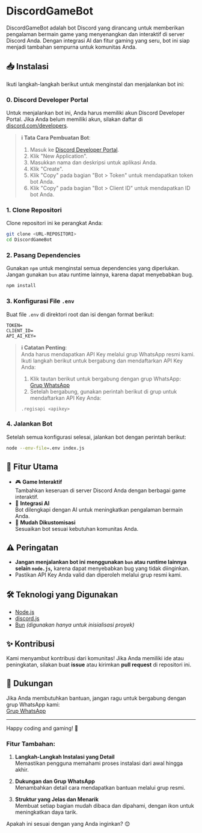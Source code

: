 # DiscordGameBot  

DiscordGameBot adalah bot Discord yang dirancang untuk memberikan pengalaman bermain game yang menyenangkan dan interaktif di server Discord Anda. Dengan integrasi AI dan fitur gaming yang seru, bot ini siap menjadi tambahan sempurna untuk komunitas Anda.  

## 📥 Instalasi  

Ikuti langkah-langkah berikut untuk menginstal dan menjalankan bot ini:  

### 0. Discord Developer Portal
Untuk menjalankan bot ini, Anda harus memiliki akun Discord Developer Portal. Jika Anda belum memiliki akun, silakan daftar di [discord.com/developers](https://discord.com/developers).
> **ℹ️ Tata Cara Pembuatan Bot**:
> 1. Masuk ke [Discord Developer Portal](https://discord.com/developers).
> 2. Klik "New Application".
> 3. Masukkan nama dan deskripsi untuk aplikasi Anda.
> 4. Klik "Create".
> 5. Klik "Copy" pada bagian "Bot > Token" untuk mendapatkan token bot Anda.
> 6. Klik "Copy" pada bagian "Bot > Client ID" untuk mendapatkan ID bot Anda.

### 1. Clone Repositori  
Clone repositori ini ke perangkat Anda:  
```bash  
git clone <URL-REPOSITORI>  
cd DiscordGameBot  
```  

### 2. Pasang Dependencies  
Gunakan `npm` untuk menginstal semua dependencies yang diperlukan. Jangan gunakan `bun` atau runtime lainnya, karena dapat menyebabkan bug.  
```bash  
npm install  
```  

### 3. Konfigurasi File `.env`  
Buat file `.env` di direktori root dan isi dengan format berikut:  
```  
TOKEN=  
CLIENT_ID=  
API_AI_KEY=  
```  

> **ℹ️ Catatan Penting**:  
> Anda harus mendapatkan API Key melalui grup WhatsApp resmi kami. Ikuti langkah berikut untuk bergabung dan mendaftarkan API Key Anda:  
>  
> 1. Klik tautan berikut untuk bergabung dengan grup WhatsApp:  
> [Grup WhatsApp](https://chat.whatsapp.com/F8ffS5sazP60LYpG0IACEE)  
> 2. Setelah bergabung, gunakan perintah berikut di grup untuk mendaftarkan API Key Anda:  
> ```  
> .regisapi <apikey>  
> ```  

### 4. Jalankan Bot  
Setelah semua konfigurasi selesai, jalankan bot dengan perintah berikut:  
```bash  
node --env-file=.env index.js  
```  

## 🚀 Fitur Utama  

- 🎮 **Game Interaktif**  
  Tambahkan keseruan di server Discord Anda dengan berbagai game interaktif.  
- 🤖 **Integrasi AI**  
  Bot dilengkapi dengan AI untuk meningkatkan pengalaman bermain Anda.  
- 🔧 **Mudah Dikustomisasi**  
  Sesuaikan bot sesuai kebutuhan komunitas Anda.  

## ⚠️ Peringatan  

- **Jangan menjalankan bot ini menggunakan `bun` atau runtime lainnya selain `node.js`,** karena dapat menyebabkan bug yang tidak diinginkan.  
- Pastikan API Key Anda valid dan diperoleh melalui grup resmi kami.  

## 🛠️ Teknologi yang Digunakan  

- [Node.js](https://nodejs.org)  
- [discord.js](https://discord.js.org)  
- [Bun](https://bun.sh) *(digunakan hanya untuk inisialisasi proyek)*  

## ✨ Kontribusi  

Kami menyambut kontribusi dari komunitas! Jika Anda memiliki ide atau peningkatan, silakan buat **issue** atau kirimkan **pull request** di repositori ini.  

## 💬 Dukungan  

Jika Anda membutuhkan bantuan, jangan ragu untuk bergabung dengan grup WhatsApp kami:  
[Grup WhatsApp](https://chat.whatsapp.com/F8ffS5sazP60LYpG0IACEE)  

---  

Happy coding and gaming! 🎉  

### Fitur Tambahan:
1. **Langkah-Langkah Instalasi yang Detail**  
   Memastikan pengguna memahami proses instalasi dari awal hingga akhir.  

2. **Dukungan dan Grup WhatsApp**  
   Menambahkan detail cara mendapatkan bantuan melalui grup resmi.  

3. **Struktur yang Jelas dan Menarik**  
   Membuat setiap bagian mudah dibaca dan dipahami, dengan ikon untuk meningkatkan daya tarik.  

Apakah ini sesuai dengan yang Anda inginkan? 😊